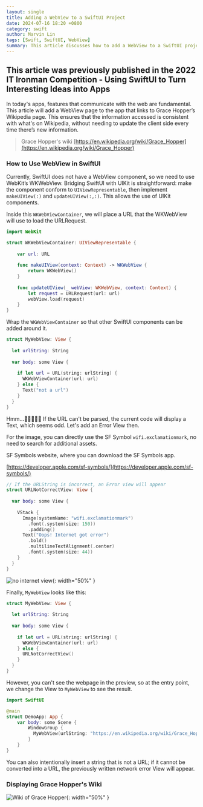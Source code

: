 ```yaml
---
layout: single
title: Adding a WebView to a SwiftUI Project
date: 2024-07-16 18:20 +0800
category: swift
author: Marvin Lin
tags: [Swift, SwiftUI, WebView]
summary: This article discusses how to add a WebView to a SwiftUI project.
---
```


## This article was previously published in the 2022 IT Ironman Competition - Using SwiftUI to Turn Interesting Ideas into Apps

In today's apps, features that communicate with the web are fundamental. This article will add a WebView page to the app that links to Grace Hopper’s Wikipedia page. This ensures that the information accessed is consistent with what's on Wikipedia, without needing to update the client side every time there’s new information.

> Grace Hopper's wiki [https://en.wikipedia.org/wiki/Grace_Hopper](https://en.wikipedia.org/wiki/Grace_Hopper)

### How to Use WebView in SwiftUI

Currently, SwiftUI does not have a WebView component, so we need to use WebKit’s WKWebView. Bridging SwiftUI with UIKit is straightforward: make the component conform to `UIViewRepresentable`, then implement `makeUIView(:)` and `updateUIView(:,:)`. This allows the use of UIKit components.

Inside this `WKWebViewContainer`, we will place a URL that the WKWebView will use to load the URLRequest.

```swift
import WebKit

struct WKWebViewContainer: UIViewRepresentable {
    
    var url: URL
    
    func makeUIView(context: Context) -> WKWebView {
        return WKWebView()
    }
    
    func updateUIView(_ webView: WKWebView, context: Context) {
        let request = URLRequest(url: url)
        webView.load(request)
    }
}
```

Wrap the `WKWebViewContainer` so that other SwiftUI components can be added around it.

```swift
struct MyWebView: View {
  
  let urlString: String
  
  var body: some View {
    
    if let url = URL(string: urlString) {
      WKWebViewContainer(url: url)
    } else {
      Text("not a url")
    }
  }
}
```

Hmm…🤔🤔🤔🤔🤔 If the URL can't be parsed, the current code will display a Text, which seems odd. Let's add an Error View then.

For the image, you can directly use the SF Symbol `wifi.exclamationmark`, no need to search for additional assets.

SF Symbols website, where you can download the SF Symbols app.

[https://developer.apple.com/sf-symbols/](https://developer.apple.com/sf-symbols/)

```swift
// If the URLString is incorrect, an Error view will appear
struct URLNotCorrectView: View {
  
  var body: some View {
    
    VStack {
      Image(systemName: "wifi.exclamationmark")
        .font(.system(size: 150))
        .padding()
      Text("Oops! Internet got error")
        .bold()
        .multilineTextAlignment(.center)
        .font(.system(size: 44))
    }
  }
}
```

![no internet view](/assets/swift/webview-in-swiftui/no_internet.png){: width="50%" }

Finally, `MyWebView` looks like this:

```swift
struct MyWebView: View {
  
  let urlString: String
  
  var body: some View {
    
    if let url = URL(string: urlString) {
      WKWebViewContainer(url: url)
    } else {
      URLNotCorrectView()
    }
  }
}
```

However, you can't see the webpage in the preview, so at the entry point, we change the View to `MyWebView` to see the result.

```swift
import SwiftUI

@main
struct DemoApp: App {
    var body: some Scene {
        WindowGroup {
          MyWebView(urlString: "https://en.wikipedia.org/wiki/Grace_Hopper")
        }
    }
}
```

You can also intentionally insert a string that is not a URL; if it cannot be converted into a URL, the previously written network error View will appear.

### Displaying Grace Hopper's Wiki

![Wiki of Grace Hopper](/assets/swift/webview-in-swiftui/grace_hopper_wiki.png){: width="50%" }